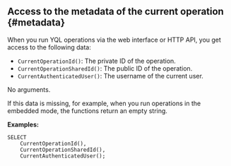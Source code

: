 ## Access to the metadata of the current operation {#metadata}

When you run YQL operations via the web interface or HTTP API, you get access to the following data:

* `CurrentOperationId()`: The private ID of the operation.
* `CurrentOperationSharedId()`: The public ID of the operation.
* `CurrentAuthenticatedUser()`: The username of the current user.

No arguments.

If this data is missing, for example, when you run operations in the embedded mode, the functions return an empty string.

**Examples:**

```yql
SELECT
    CurrentOperationId(),
    CurrentOperationSharedId(),
    CurrentAuthenticatedUser();
```
